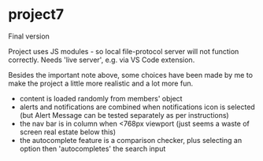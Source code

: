 # project7
Final version

Project uses JS modules - so local file-protocol server will not function correctly. Needs 'live server', e.g. via VS Code extension.

Besides the important note above, some choices have been made by me to make the project a little more realistic and a lot more fun.
- content is loaded randomly from members' object
- alerts and notifications are combined when notifications icon is selected (but Alert Message can be tested separately as per instructions)
- the nav bar is in column when <768px viewport (just seems a waste of screen real estate below this)
- the autocomplete feature is a comparison checker, plus selecting an option then 'autocompletes' the search input

